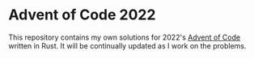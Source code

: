 # Advent of Code 2022

This repository contains my own solutions for 2022's [Advent of Code](https://adventofcode.com) written in Rust.
It will be continually updated as I work on the problems.
